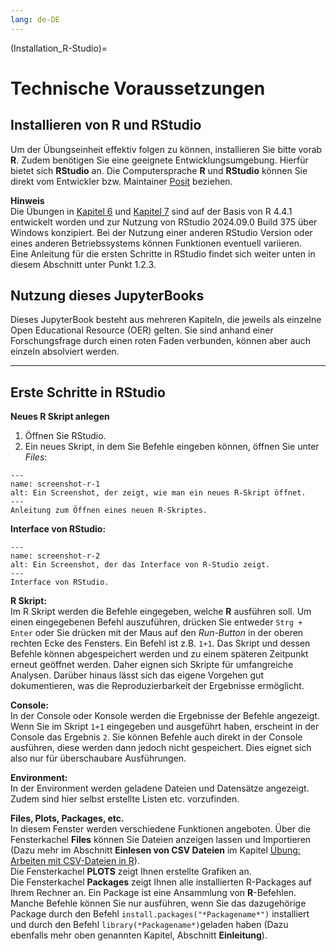 ```yaml
---
lang: de-DE
---
```


(Installation_R-Studio)=
# Technische Voraussetzungen

## Installieren von R und RStudio

Um der Übungseinheit effektiv folgen zu können, installieren Sie bitte vorab **R**. Zudem benötigen Sie eine geeignete Entwicklungsumgebung. Hierfür bietet sich **RStudio** an. Die Computersprache **R** und **RStudio** können Sie direkt vom Entwickler bzw. Maintainer <a href="https://posit.co/download/rstudio-desktop/" target="_blank">Posit</a> beziehen.  


**Hinweis**  
Die Übungen in [Kapitel 6](Datenmanipulation) und [Kapitel 7](Datenmanipulation2) sind auf der Basis von R 4.4.1 entwickelt worden und zur Nutzung von RStudio 2024.09.0 Build 375 über Windows konzipiert. Bei der Nutzung einer anderen RStudio Version oder eines anderen Betriebssystems können Funktionen eventuell variieren.  
Eine Anleitung für die ersten Schritte in RStudio findet sich weiter unten in diesem Abschnitt unter Punkt 1.2.3.  

## Nutzung dieses JupyterBooks

Dieses JupyterBook besteht aus mehreren Kapiteln, die jeweils als einzelne Open Educational Resource (OER) gelten. Sie sind anhand einer Forschungsfrage durch einen roten Faden verbunden, können aber auch einzeln absolviert werden.  


------------------------------------------------------------------------

## Erste Schritte in RStudio

**Neues R Skript anlegen**  
1. Öffnen Sie RStudio.  
2. Ein neues Skript, in dem Sie Befehle eingeben können, öffnen Sie
unter *Files*: 
 
```{figure} _images/R_Studio_open_new_script.png
---
name: screenshot-r-1
alt: Ein Screenshot, der zeigt, wie man ein neues R-Skript öffnet.
---
Anleitung zum Öffnen eines neuen R-Skriptes.
```  

**Interface von RStudio:**  

```{figure} _images/R_Studio_Interface.png
---
name: screenshot-r-2
alt: Ein Screenshot, der das Interface von R-Studio zeigt.
---
Interface von RStudio.
```

**R Skript:**  
Im R Skript werden die Befehle eingegeben, welche **R** ausführen soll.
Um einen eingegebenen Befehl auszuführen, drücken Sie entweder
`Strg + Enter` oder Sie drücken mit der Maus auf den *Run-Button* in der
oberen rechten Ecke des Fensters. Ein Befehl ist z.B. `1+1`. Das Skript
und dessen Befehle können abgespeichert werden und zu einem späteren
Zeitpunkt erneut geöffnet werden. Daher eignen sich Skripte für umfangreiche Analysen. Darüber hinaus lässt sich das eigene Vorgehen gut dokumentieren, was die Reproduzierbarkeit der Ergebnisse ermöglicht. 

**Console:**  
In der Console oder Konsole werden die Ergebnisse der Befehle angezeigt. Wenn Sie im
Skript `1+1` eingegeben und ausgeführt haben, erscheint in der Console
das Ergebnis `2`. Sie können Befehle auch direkt in der Console
ausführen, diese werden dann jedoch nicht gespeichert. Dies eignet sich also nur für überschaubare Ausführungen.  

**Environment:**  
In der Environment werden geladene Dateien und Datensätze angezeigt.
Zudem sind hier selbst erstellte Listen etc. vorzufinden.  

**Files, Plots, Packages, etc.**  
In diesem Fenster werden verschiedene Funktionen angeboten. Über die
Fensterkachel **Files** können Sie Dateien anzeigen lassen und
Importieren (Dazu mehr im Abschnitt **Einlesen von CSV Dateien** im Kapitel [Übung: Arbeiten mit CSV-Dateien in R](/Markdown/6_2_Übung_Arbeiten_CSV_in_R.md)).  
Die Fensterkachel **PLOTS** zeigt Ihnen erstellte Grafiken an.  
Die Fensterkachel **Packages** zeigt Ihnen alle installierten R-Packages
auf Ihrem Rechner an. Ein Package ist eine Ansammlung von
**R**-Befehlen. Manche Befehle können Sie nur ausführen, wenn Sie das
dazugehörige Package durch den Befehl
`install.packages("*Packagename*")` installiert und durch den Befehl
`library(*Packagename*)`geladen haben (Dazu ebenfalls mehr oben genannten Kapitel, Abschnitt **Einleitung**).  

